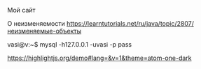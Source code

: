 Мой сайт

О неизменяемости https://learntutorials.net/ru/java/topic/2807/неизменяемые-объекты

vasi@v:~$ mysql -h127.0.0.1 -uvasi -p
pass

https://highlightjs.org/demo#lang=&v=1&theme=atom-one-dark
